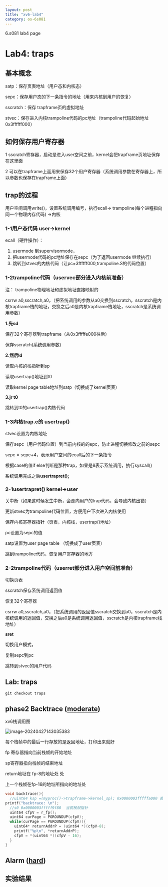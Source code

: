 ```yaml
---
layout: post
title: "xv6-lab4"
category: os-6s081
---
```


6.s081 lab4 page

# Lab4: traps
## 基本概念

satp：保存页表地址（用户态和内核态）

sepc：保存用户态的下一条指令的地址（用来内核到用户的恢复）

sscratch：保存 trapframe页的虚拟地址

stvec：保存进入内核trampoline代码的pc地址（trampoline代码起始地址0x3ffffff000）

## 如何保存用户寄存器

1 sscratch寄存器，启动是进入user空间之前，kernel会把trapframe页地址保存在这里面

2 可以在trapframe上面用来保存32个用户寄存器（系统调用参数在寄存器上，所以参数也保存在trapframe上面）

## trap的过程

用户空间调用write()，设置系统调用编号，执行ecall-> trampoline(每个进程指向同一个物理内存代码) ->内核

### 1-1用户态代码 user->kernel

ecall（硬件操作）：

1. usermode 到supervisormode，
1. 把usermode代码的pc地址保存在sepc（为了返回usermode 继续执行）
1. 跳转到stvec的内核代码（让pc=3ffffff000,trampoline.S的代码位置）

### 1-2trampoline代码（uservec部分进入内核前准备）

注： trampoline物理地址和虚拟地址直接映射的

csrrw   a0,sscratch,a0，（把系统调用的参数从a0交换到sscratch，sscratch是内核trapframe栈的地址，交换之后a0是内核trapframe栈地址，sscratch是系统调用参数）

**1.先sd**

保存32个寄存器到trapframe（从0x3fffffe000往后）

保存sscratch(系统调用参数)

**2.然后ld**

读取内核的栈指针到sp

读取usertrap()地址到t0

读取kernel page table地址到satp（切换成了kernel页表）

**3.jr t0**

跳转到t0的usertrap()内核代码

### 1-3内核trap.c的 usertrap()

stvec设置为内核地址

保存sepc（用户代码位置）到当前内核的的epc，防止进程切换修改之前的sepc

sepc = sepc+4，表示用户空间的ecall后的下一条指令

根据case的值if else判断是那种trap，如果是8表示系统调用，执行syscall()

系统调用完成之后**usertrapret();**

### 2-1usertrapret() kernel->user

关中断（如果这时候发生中断，会走向用户的trap代码，会导致内核出错）

更新stvec为trampoline代码位置，方便用户下次进入内核使用

保存内核寄存器指针（页表，内核栈，usertrap()地址）

pc设置为sepc的值

satp设置为user page table （切换成了user页表）

跳到trampoline代码，恢复用户寄存器的地方

### 2-2trampoline代码（userret部分进入用户空间前准备）

切换页表

sscratch保存系统调用返回值

恢复32个寄存器

csrrw   a0,sscratch,a0，（把系统调用的返回值sscratch交换到a0，sscratch是内核统调用的返回值，交换之后a0是系统调用返回值，sscratch是内核trapframe栈地址）

**sret**

切换用户模式，

复制sepc到pc

跳转到stvec的用户代码

## Lab: traps

```
git checkout traps
```

## phase2 Backtrace ([moderate](https://pdos.csail.mit.edu/6.828/2020/labs/guidance.html))

xv6栈调用图

![image-20240427143035383](/assets/malloc/p2_1.png)



每个栈帧中的最后一行存放的是返回地址，打印出来就好

fp 寄存器指向当前栈帧的开始地址

sp寄存器指向栈帧的结束地址

return地址在 fp-8的地址处 处

上一个栈帧在fp-16的地址所指向的地址处



```c
void backtrace(){
  //uint64 ksp =(myproc()->trapframe->kernel_sp); 0x0000003fffffa000 表示栈顶指针
printf("backtrace: \n");
  //s0 0x0000003fffff9f80  当前栈帧指针
  uint64 cfpV = r_fp();
  uint64 curPage = PGROUNDUP(cfpV);
  while(curPage == PGROUNDUP(cfpV)){
    uint64* returnAddrP = (uint64 *)(cfpV-8);
    printf("%p\n", *returnAddrP);
    cfpV = *(uint64 *)(cfpV - 16);
  }
}
```

## Alarm ([hard](https://pdos.csail.mit.edu/6.828/2020/labs/guidance.html))







## 实验结果

